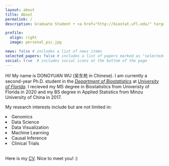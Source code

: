 ```yaml
---
layout: about
title: About
permalink: /
description: Graduate Student • <a href="http://biostat.ufl.edu/" target="_blank">Department of Biostatistics</a> • <a href="http://ufl.edu/" target="_blank">University of Florida</a>

profile:
  align: right
  image: personal_pic.jpg

news: false # includes a list of news items
selected_papers: false # includes a list of papers marked as "selected={true}"
social: true  # includes social icons at the bottom of the page
---
```


<p>Hi! My name is DONGYUAN WU (吴东苑 in Chinese). I am currently a second-year Ph.D. student in the <i><a href="http://biostat.ufl.edu/" target="_blank">Department of Biostatistics</a></i> at <i><a href="http://ufl.edu/" target="_blank">University of Florida</a></i>.
I recieved my MS degree in Biostatistics from Univeristy of Florida in 2020 and my BS degree in Applied Statistics from Minzu University of China in 2017.</p>

<p>My research interests include but are not limited in:</p>

<li>Genomics</li>
<li>Data Science</li>
<li>Data Visualization</li>
<li>Machine Learning</li>
<li>Causal Inference</li>
<li>Clinical Trials</li>
<br>
<p>Here is my <a href="/assets/pdf/CV.pdf" target="_blank">CV</a>. Nice to meet you! :)</p>

